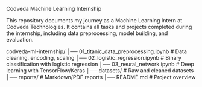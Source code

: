 Codveda Machine Learning Internship

This repository documents my journey as a Machine Learning Intern at Codveda Technologies. It contains all tasks and projects completed during the internship, including data preprocessing, model building, and evaluation.

codveda-ml-internship/
│── 01_titanic_data_preprocessing.ipynb   # Data cleaning, encoding, scaling
│── 02_logistic_regression.ipynb          # Binary classification with logistic regression
│── 03_neural_network.ipynb               # Deep learning with TensorFlow/Keras
│── datasets/                             # Raw and cleaned datasets
│── reports/                              # Markdown/PDF reports
│── README.md                             # Project overview
